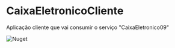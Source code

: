 # CaixaEletronicoCliente
Aplicação cliente que vai consumir o serviço "CaixaEletronico09"

![Nuget](https://img.shields.io/nuget/dt/CaixaEletronico09.svg)
